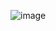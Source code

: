 ![image](https://user-images.githubusercontent.com/68781074/221351341-ca262a3f-4737-40f4-8bb2-8840342288ec.png)
